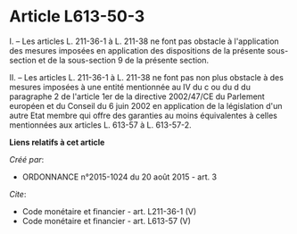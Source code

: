# Article L613-50-3

I. – Les articles L. 211-36-1 à L. 211-38 ne font pas obstacle à l'application des mesures imposées en application des
dispositions de la présente sous-section et de la sous-section 9 de la présente section.

II. – Les articles L. 211-36-1 à L. 211-38 ne font pas non plus obstacle à des mesures imposées à une entité mentionnée au IV
du c ou du d du paragraphe 2 de l'article 1er de la directive 2002/47/CE du Parlement européen et du Conseil du 6 juin 2002
en application de la législation d'un autre Etat membre qui offre des garanties au moins équivalentes à celles mentionnées
aux articles L. 613-57 à L. 613-57-2.

**Liens relatifs à cet article**

_Créé par_:

  - ORDONNANCE n°2015-1024 du 20 août 2015 - art. 3

_Cite_:

  - Code monétaire et financier - art. L211-36-1 (V)
  - Code monétaire et financier - art. L613-57 (V)
